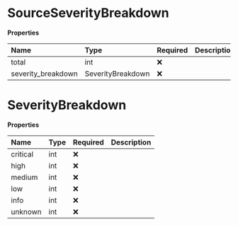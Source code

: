 # SourceSeverityBreakdown

**Properties**

| Name               | Type              | Required | Description |
| :----------------- | :---------------- | :------- | :---------- |
| total              | int               | ❌       |             |
| severity_breakdown | SeverityBreakdown | ❌       |             |

# SeverityBreakdown

**Properties**

| Name     | Type | Required | Description |
| :------- | :--- | :------- | :---------- |
| critical | int  | ❌       |             |
| high     | int  | ❌       |             |
| medium   | int  | ❌       |             |
| low      | int  | ❌       |             |
| info     | int  | ❌       |             |
| unknown  | int  | ❌       |             |

<!-- This file was generated by liblab | https://liblab.com/ -->
